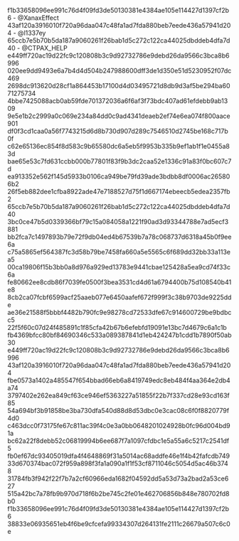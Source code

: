 f1b33658096ee991c76d4f09fd3de50130381e4384ae105e114427d1397cf2b6 - @XanaxEffect
43af120a3916010f720a96daa047c48fa1ad7fda880beb7eede436a57941d204 - @l1337ey
65ccb7e5b70b5da187a9060261f26bab1d5c272c122ca44025dbddeb4dfa7d40 - @CTPAX_HELP
e449ff720ac19d22fc9c120808b3c9d92732786e9debd26da9566c3bca8b6996
020ee9dd9493e6a7b4d4d504b247988600dff3de1d350e51d5230952f07dc469
2698dc913620d28cf1a864453b17100d4d03495721d8db9d3af5be294ba6071275734
4bbe7425088acb0ab59fde701372036a6f6af3f73bdc407ad61efdebb9ab1309
9e5e1b2c2999a0c069e234a84dd0c9ad4341deaeb2ef74e6ea074f800aace901 
df0f3cd1caa0a56f7743215d6d8b730d907d289c7546510d2745be168c717b0f
c62e65136ec854f8d583c9b65580dc6a5eb5f9953b335b9ef1ab1f1e0455a83d 
bae65e53c7fd631ccbb000b77801f83f9b3dc2caa52e1336c91a83f0bc607c7d 
ea913352e562f145d5933b0106ca949be79fd39ade3bdbb8df0006ac265806b2 
26f5eb882dee1cfba8922ade47e7188527d75f1d667174ebeecb5edea2357fb2
65ccb7e5b70b5da187a9060261f26bab1d5c272c122ca44025dbddeb4dfa7d40
3bc0ce47b5d0339366bf79c15a084058a1221f90ad3d93344788e7ad5ecf3881
bb2fca7c1497893b79e72f9db04ed4b67539b7a78c068737d6318a45b0f9ee6a
c75a5865ef564387fc3d58b79be7458fa660a5e5565c6f689dd32bb33a113ea5 
00ca19806f15b3bb0a8d976a929ed13783e9441cbae125428a5ea9cd74f33c6a
fe80662ee8cdb86f7039fe0500f3bea3531cd4d61a6794400b75d108540b41e8
8cb2ca07fcbf6599acf25aaeb077e6450aafef672f999f3c38b9703de9225dde 
ae36e21588f5bbbf4482b790fc9e98278cd72533dfe67c914600729be9bdbcc5 
22f5f60c07d24f485891c1f85cfa42b67b6efebfd19091e13bc7d4679c6a1c1b 
fb4369bfcc80bf84690346c533a089387841d1eb424247b1cdd1b7890f50ab30
e449ff720ac19d22fc9c120808b3c9d92732786e9debd26da9566c3bca8b6996 
43af120a3916010f720a96daa047c48fa1ad7fda880beb7eede436a57941d204 
fbe0573a1402a485547f654bbad66eb6a8419749edc8eb484f4aa364e2db4a74 
3797402e262ea849cf63ce946ef5363227a51855f22b7f337cd28e93cd163f85 
54a694bf3b91858be3ba730dfa540d88d8d53dbc0e3cac08c6f0f8820779f4d0
c463dcc0f73175fe67c811ac39f4c0e3a0bb0648201024928b0fc96d004bd91a
bc62a22f8debb52c06819994b6ee687f7a1097cfdbc1e5a55a6c5217c2541df5 
fb0ef67dc93405019dfa4f4648869f31a5014ac68addfe46e1f4b42fafcdb749
33d670374bac072f959a898f3fa1a090a1f1f53cf8711046c5054d5ac46b3748
31784fb3f942f22f7b7a2cf60966eda1682f04592dd5a53d73a2bad2a53ce627
515a42bc7a78fb9b970d718f6b2be745c2fe01e462706856b848e780702fd8b0
f1b33658096ee991c76d4f09fd3de50130381e4384ae105e114427d1397cf2b6
38833e06935651eb4f6be9cfcefa99334307d264131fe2111c26679a507c6c0e
